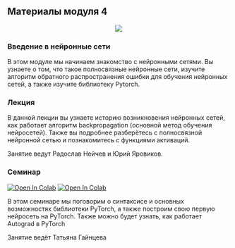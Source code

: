## Материалы модуля 4
<div align="center">
  <img src="../part_1_ml_cv/images/dls.png">
</div>

### Введение в нейронные сети

В этом модуле мы начинаем знакомство с нейронными сетями. Вы узнаете о том, что такое полносвязные нейронные сети, изучите алгоритм обратного распространения ошибки для обучения нейронных сетей, а также изучите библиотеку Pytorch.

### Лекция
В данной лекции вы узнаете историю возникновения нейронных сетей, как работает алгоритм backpropagation (основной метод обучения нейросетей). Также вы подробнее разберётесь с полносвязной нейронной сетью и познакомитесь с функциями активаций.

Занятие ведут Радослав Нейчев и Юрий Яровиков.


### Семинар

[![Open In Colab](https://colab.research.google.com/assets/colab-badge.svg)](https://colab.research.google.com/github/DeepLearningSchool/part_1_ml_cv/blob/main/week_04_intro_to_neural_nets/Practice/part_1_PyTorch_intro.ipynb)
[![Open In Colab](https://colab.research.google.com/assets/colab-badge.svg)](https://colab.research.google.com/github/DeepLearningSchool/part_1_ml_cv/blob/main/week_04_intro_to_neural_nets/Practice/part_2_torch_autograd.ipynb)


В этом семинаре мы поговорим о синтаксисе и основных возможностях библиотеки PyTorch, а также построим свою первую нейросеть на PyTorch. Также можно будет узнать, как работает Autograd в PyTorch

Занятие ведёт Татьяна Гайнцева

